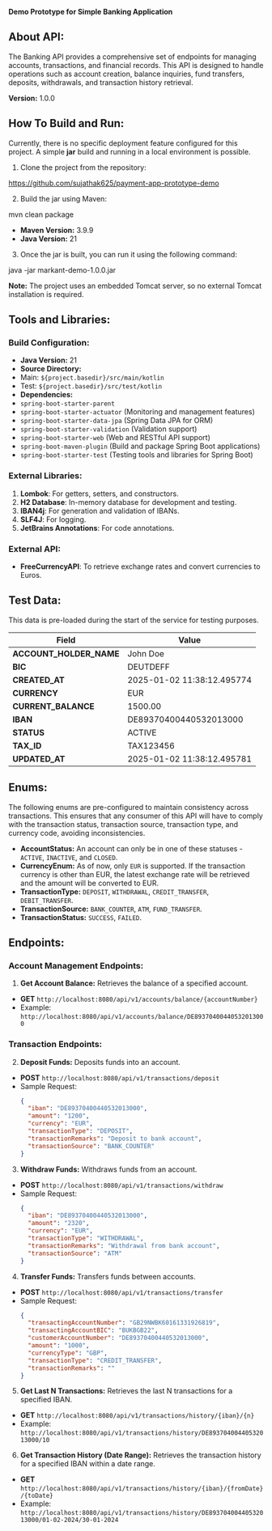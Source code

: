 **Demo Prototype for Simple Banking Application**

## About API:

The Banking API provides a comprehensive set of endpoints for managing accounts, transactions, and financial records. This API is designed to handle operations such as account creation, balance inquiries, fund transfers, deposits, withdrawals, and transaction history retrieval.

**Version:** 1.0.0

## How To Build and Run:

Currently, there is no specific deployment feature configured for this project. A simple **jar** build and running in a local environment is possible.

1. Clone the project from the repository:

https://github.com/sujathak625/payment-app-prototype-demo


2. Build the jar using Maven:

mvn clean package

- **Maven Version:** 3.9.9
- **Java Version:** 21

3. Once the jar is built, you can run it using the following command:

java -jar markant-demo-1.0.0.jar


**Note:** The project uses an embedded Tomcat server, so no external Tomcat installation is required.

## Tools and Libraries:

### Build Configuration:
- **Java Version:** 21
- **Source Directory:**
- Main: `${project.basedir}/src/main/kotlin`
- Test: `${project.basedir}/src/test/kotlin`
- **Dependencies:**
- `spring-boot-starter-parent`
- `spring-boot-starter-actuator` (Monitoring and management features)
- `spring-boot-starter-data-jpa` (Spring Data JPA for ORM)
- `spring-boot-starter-validation` (Validation support)
- `spring-boot-starter-web` (Web and RESTful API support)
- `spring-boot-maven-plugin` (Build and package Spring Boot applications)
- `spring-boot-starter-test` (Testing tools and libraries for Spring Boot)

### External Libraries:
1. **Lombok**: For getters, setters, and constructors.
2. **H2 Database**: In-memory database for development and testing.
3. **IBAN4j**: For generation and validation of IBANs.
4. **SLF4J**: For logging.
5. **JetBrains Annotations**: For code annotations.

### External API:
- **FreeCurrencyAPI**: To retrieve exchange rates and convert currencies to Euros.

## Test Data:
This data is pre-loaded during the start of the service for testing purposes.

| **Field**              | **Value**                               |
|------------------------|-----------------------------------------|
| **ACCOUNT_HOLDER_NAME** | John Doe                               |
| **BIC**                 | DEUTDEFF                                |
| **CREATED_AT**          | 2025-01-02 11:38:12.495774             |
| **CURRENCY**            | EUR                                     |
| **CURRENT_BALANCE**    | 1500.00                                 |
| **IBAN**                | DE89370400440532013000                  |
| **STATUS**              | ACTIVE                                  |
| **TAX_ID**              | TAX123456                               |
| **UPDATED_AT**          | 2025-01-02 11:38:12.495781             |

## Enums:
The following enums are pre-configured to maintain consistency across transactions. This ensures that any consumer of this API will have to comply with the transaction status, transaction source, transaction type, and currency code, avoiding inconsistencies.

- **AccountStatus:** An account can only be in one of these statuses - `ACTIVE`, `INACTIVE`, and `CLOSED`.
- **CurrencyEnum:** As of now, only `EUR` is supported. If the transaction currency is other than EUR, the latest exchange rate will be retrieved and the amount will be converted to EUR.
- **TransactionType:** `DEPOSIT`, `WITHDRAWAL`, `CREDIT_TRANSFER`, `DEBIT_TRANSFER`.
- **TransactionSource:** `BANK_COUNTER`, `ATM`, `FUND_TRANSFER`.
- **TransactionStatus:** `SUCCESS`, `FAILED`.

## Endpoints:

### Account Management Endpoints:

1. **Get Account Balance:** Retrieves the balance of a specified account.
- **GET** `http://localhost:8080/api/v1/accounts/balance/{accountNumber}`
- Example: `http://localhost:8080/api/v1/accounts/balance/DE89370400440532013000`

### Transaction Endpoints:

2. **Deposit Funds:** Deposits funds into an account.
- **POST** `http://localhost:8080/api/v1/transactions/deposit`
- Sample Request:
  ```json
  {
    "iban": "DE89370400440532013000",
    "amount": "1200",
    "currency": "EUR",
    "transactionType": "DEPOSIT",
    "transactionRemarks": "Deposit to bank account",
    "transactionSource": "BANK_COUNTER"
  }
  ```

3. **Withdraw Funds:** Withdraws funds from an account.
- **POST** `http://localhost:8080/api/v1/transactions/withdraw`
- Sample Request:
  ```json
  {
    "iban": "DE89370400440532013000",
    "amount": "2320",
    "currency": "EUR",
    "transactionType": "WITHDRAWAL",
    "transactionRemarks": "Withdrawal from bank account",
    "transactionSource": "ATM"
  }
  ```

4. **Transfer Funds:** Transfers funds between accounts.
- **POST** `http://localhost:8080/api/v1/transactions/transfer`
- Sample Request:
  ```json
  {
    "transactingAccountNumber": "GB29NWBK60161331926819",
    "transactingAccountBIC": "BUKBGB22",
    "customerAccountNumber": "DE89370400440532013000",
    "amount": "1000",
    "currencyType": "GBP",
    "transactionType": "CREDIT_TRANSFER",
    "transactionRemarks": ""
  }
  ```

5. **Get Last N Transactions:** Retrieves the last N transactions for a specified IBAN.
- **GET** `http://localhost:8080/api/v1/transactions/history/{iban}/{n}`
- Example: `http://localhost:8080/api/v1/transactions/history/DE89370400440532013000/10`

6. **Get Transaction History (Date Range):** Retrieves the transaction history for a specified IBAN within a date range.
- **GET** `http://localhost:8080/api/v1/transactions/history/{iban}/{fromDate}/{toDate}`
- Example: `http://localhost:8080/api/v1/transactions/history/DE89370400440532013000/01-02-2024/30-01-2024`
